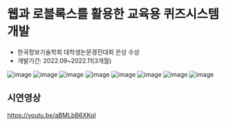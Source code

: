 # 웹과 로블록스를 활용한 교육용 퀴즈시스템 개발
- 한국정보기술학회 대학생논문경진대회 은상 수상
- 개발기간: 2022.09~2022.11(3개월)


![image](https://user-images.githubusercontent.com/51702223/230845780-5012ed12-a21f-42e5-9bab-a0b4191e0875.png)
![image](https://user-images.githubusercontent.com/51702223/230845846-9f5e61e5-32fb-47bd-830a-3b2f7ef70238.png)
![image](https://user-images.githubusercontent.com/51702223/230845923-25f22ac3-169a-481f-a41f-7fef462a339e.png)
![image](https://user-images.githubusercontent.com/51702223/230846050-30255f6a-26f5-4cc7-adc2-7ad108355180.png)
![image](https://user-images.githubusercontent.com/51702223/230846165-9dff49fd-23d4-48ae-a3c6-7a76defeaeeb.png)
![image](https://user-images.githubusercontent.com/51702223/230846259-7df0fb7c-d697-4f75-90cf-07a4f2ec7be7.png)
![image](https://user-images.githubusercontent.com/51702223/230846519-2fe9c885-3bb6-4f9b-9ba7-0b5dccede58f.png)
![image](https://user-images.githubusercontent.com/51702223/230846576-1040aecb-69d3-426e-9587-e6c57133e9bc.png)



## 시연영상
https://youtu.be/aBMLbB6XKqI
